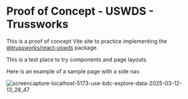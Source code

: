 # Proof of Concept - USWDS - Trussworks

This is a proof of concept Vite site to practice implementing the [@trussworks/react-uswds](https://github.com/trussworks/react-uswds) package.

This is a test place to try components and page layouts.

Here is an example of a sample page with a side nav.

![screencapture-localhost-5173-use-bdc-explore-data-2025-03-12-13_28_47](https://github.com/user-attachments/assets/8b7b60e0-8642-4eb1-b7a1-f625cb1d2465)
